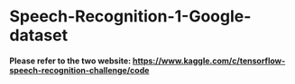# Speech-Recognition-1-Google-dataset
#### Please refer to the two website: https://www.kaggle.com/c/tensorflow-speech-recognition-challenge/code 
 
